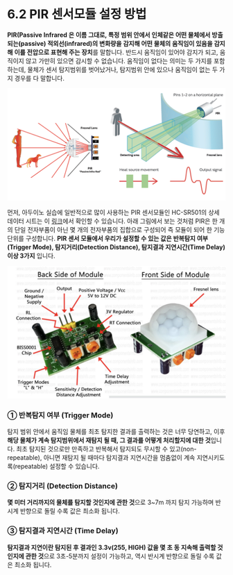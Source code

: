 # 6.2 PIR 센서모듈 설정 방법

**PIR\(Passive Infrared 은 이름 그대로, 특정 범위 안에서 인체같은 어떤 물체에서 방출되는\(passive\) 적외선\(infrared\)의 변화량을 감지해 어떤 물체의 움직임이 있음을 감지해 이를 전압으로 표현해 주는 장치**를 말합니다. 반드시 움직임이 있어야 감지가 되고, 움직이지 않고 가만히 있으면 감시할 수 없습니다. 움직임이 없다는 의미는 두 가지를 포함하는데, 물체가 센서 탐지범위를 벗어났거나, 탐지범위 안에 있으나 움직임이 없는 두 가지 경우를 다 말합니다.

![](../.gitbook/assets/image%20%2824%29.png)

먼저, 아두이노 실습에 일반적으로 많이 사용하는 PIR 센서모듈인 HC-SR501의 상세 데이터 시트는 이 [링크](https://www.alldatasheet.com/datasheet-pdf/pdf/1131987/ETC2/HC-SR501.html)에서 확인할 수 있습니다. 아래 그림에서 보는 것처럼 PIR은 한 개의 단일 전자부품이 아닌 몇 개의 전자부품의 집합으로 구성되어 즉 모듈이 되어 한 기능단위를 구성합니다. **PIR 센서 모듈에서 우리가 설정할 수 있는 값은 반복탐지 여부\(Trigger Mode\), 탐지거리\(Detection Distance\), 탐지결과 지연시간\(Time Delay\) 이상 3가지** 입니다. 

![](../.gitbook/assets/image%20%2829%29.png)

### ① 반복탐지 여부 \(Trigger Mode\)

탐지 범위 안에서 움직임 물체를 최초 탐지한 결과를 출력하는 것은 너무 당연하고, 이후 **해당 물체가 계속 탐지범위에서 재탐지 될 때, 그 결과를 어떻게 처리할지에 대한 것**입니다. 최초 탐지된 것으로만 만족하고 반복해서 탐지되도 무시할 수 있고\(non-repeatable\), 아니면 재탐지 될 때마다 탐지결과 지연시간을 멈춤없이 계속 지연시키도록\(repeatable\) 설정할 수 있습니다.

### ② 탐지거리 \(Detection Distance\)

**몇 미터 거리까지의 물체를 탐지할 것인지에 관한 것**으로 3~7m 까지 탐지 가능하며 반시계 반향으로 돌릴 수록 값은 최소화 됩니다.

### ③ 탐지결과 지연시간 \(Time Delay\)

**탐지결과 지연이란 탐지된 후 결과인 3.3v\(255, HIGH\) 값을 몇 초 동 지속해 출력할 것인지에 관한 것**으로 3초-5분까지 설정이 가능하고, 역시 반시계 반향으로 돌릴 수록 값은 최소화 됩니다.



